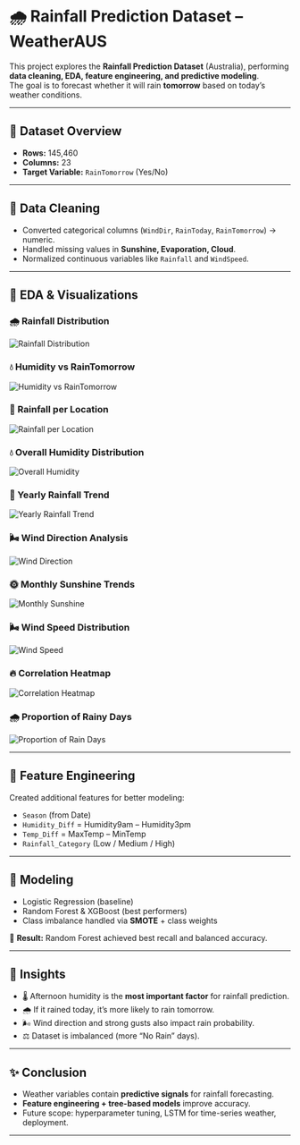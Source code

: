 # 🌧️ Rainfall Prediction Dataset – WeatherAUS  

This project explores the **Rainfall Prediction Dataset** (Australia), performing **data cleaning, EDA, feature engineering, and predictive modeling**.  
The goal is to forecast whether it will rain **tomorrow** based on today’s weather conditions.  

---

## 📂 Dataset Overview  

- **Rows:** 145,460  
- **Columns:** 23  
- **Target Variable:** `RainTomorrow` (Yes/No)  

---

## 🔹 Data Cleaning  

- Converted categorical columns (`WindDir`, `RainToday`, `RainTomorrow`) → numeric.  
- Handled missing values in **Sunshine, Evaporation, Cloud**.  
- Normalized continuous variables like `Rainfall` and `WindSpeed`.  

---

## 🔹 EDA & Visualizations  

### 🌧️ Rainfall Distribution  
![Rainfall Distribution](plots/rainfall_distribution.png)  

### 💧 Humidity vs RainTomorrow  
![Humidity vs RainTomorrow](plots/humidity_vs_rainfall.png)  

### 📍 Rainfall per Location  
![Rainfall per Location](plots/rainfall_per_location.png)  

### 💧 Overall Humidity Distribution  
![Overall Humidity](plots/overall_humidity.png)  

### 📆 Yearly Rainfall Trend  
![Yearly Rainfall Trend](plots/yearly_rainfall_trend.png)  

### 🌬️ Wind Direction Analysis  
![Wind Direction](plots/wind_direction.png)  

### 🌞 Monthly Sunshine Trends  
![Monthly Sunshine](plots/monthly_sunshine.png)  

### 🌬️ Wind Speed Distribution  
![Wind Speed](plots/wind_speed.png)  

### 🔥 Correlation Heatmap  
![Correlation Heatmap](plots/correlation_heatmap.png)  

### 🌧️ Proportion of Rainy Days  
![Proportion of Rain Days](plots/proportion_raindays.png)  

---

## 🔹 Feature Engineering  

Created additional features for better modeling:  
- `Season` (from Date)  
- `Humidity_Diff` = Humidity9am – Humidity3pm  
- `Temp_Diff` = MaxTemp – MinTemp  
- `Rainfall_Category` (Low / Medium / High)  

---

## 🔹 Modeling  

- Logistic Regression (baseline)  
- Random Forest & XGBoost (best performers)  
- Class imbalance handled via **SMOTE** + class weights  

📌 **Result:** Random Forest achieved best recall and balanced accuracy.  

---

## 📌 Insights  

- 🌡️ Afternoon humidity is the **most important factor** for rainfall prediction.  
- 🌧️ If it rained today, it’s more likely to rain tomorrow.  
- 🌬️ Wind direction and strong gusts also impact rain probability.  
- ⚖️ Dataset is imbalanced (more “No Rain” days).  

---

## ✨ Conclusion  

- Weather variables contain **predictive signals** for rainfall forecasting.  
- **Feature engineering + tree-based models** improve accuracy.  
- Future scope: hyperparameter tuning, LSTM for time-series weather, deployment.  

---
